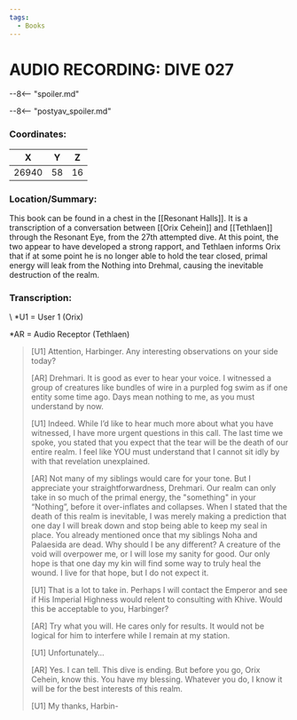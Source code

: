 ```yaml
---
tags:
  - Books
---
```

# AUDIO RECORDING: DIVE 027

--8<-- "spoiler.md"

--8<-- "postyav_spoiler.md"

### Coordinates:
| **X** | **Y**| **Z** |
|:-----:|:----:|:-----:|
|26940  |58   |16  |

### Location/Summary:
This book can be found in a chest in the [[Resonant Halls]]. It is a transcription of a conversation between [[Orix Cehein]] and [[Tethlaen]] through the Resonant Eye, from the 27th attempted dive. At this point, the two appear to have developed a strong rapport, and Tethlaen informs Orix that if at some point he is no longer able to hold the tear closed, primal energy will leak from the Nothing into Drehmal, causing the inevitable destruction of the realm.

### Transcription:
\ *U1 = User 1 (Orix)

\*AR = Audio Receptor (Tethlaen)
> [U1] Attention, Harbinger. Any interesting observations on your side today?
>
> [AR] Drehmari. It is good as ever to hear your voice. I witnessed a group of creatures like bundles of wire in a purpled fog swim as if one entity some time ago. Days mean nothing to me, as you must understand by now.
>
> [U1] Indeed. While I’d like to hear much more about what you have witnessed, I have more urgent questions in this call. The last time we spoke, you stated that you expect that the tear will be the death of our entire realm. I feel like YOU must understand that I cannot sit idly by with that revelation unexplained.
>
> [AR] Not many of my siblings would care for your tone. But I appreciate your straightforwardness, Drehmari. Our realm can only take in so much of the primal energy, the "something" in your “Nothing”, before it over-inflates and collapses. When I stated that the death of this realm is inevitable, I was merely making a prediction that one day I will break down and stop being able to keep my seal in place. You already mentioned once that my siblings Noha and Palaesida are dead. Why should I be any different? A creature of the void will overpower me, or I will lose my sanity for good. Our only hope is that one day my kin will find some way to truly heal the wound. I live for that hope, but I do not expect it.
>
> [U1] That is a lot to take in. Perhaps I will contact the Emperor and see if His Imperial Highness would relent to consulting with Khive. Would this be acceptable to you, Harbinger?
>
> [AR] Try what you will. He cares only for results. It would not be logical for him to interfere while I remain at my station.
>
> [U1] Unfortunately…
>
> [AR] Yes. I can tell. This dive is ending. But before you go, Orix Cehein, know this. You have my blessing. Whatever you do, I know it will be for the best interests of this realm.
>
> [U1] My thanks, Harbin-
